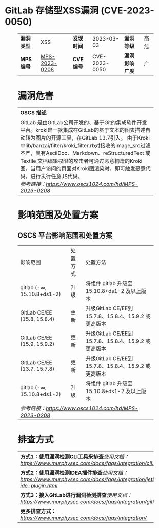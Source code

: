 # GitLab 存储型XSS漏洞 (CVE-2023-0050)
<figure class="wp-block-table">
    <table>
        <tbody>
        <tr>
            <td><strong>漏洞类型</strong></td>
            <td>XSS</td>
            <td><strong>发现时间</strong></td>
            <td>2023-03-03</td>
            <td><strong>漏洞等级</strong></td>
            <td>高危</td>
        </tr>
        <tr>
            <td><strong>MPS编号</strong></td>
            <td><a href="https://www.oscs1024.com/hd/MPS-2023-0208">MPS-2023-0208</a></td>
            <td><strong>CVE编号</strong></td>
            <td>CVE-2023-0050</td>
            <td><strong>漏洞影响广度</strong></td>
            <td>广</td>
        </tr>
        </tbody>
    </table>
</figure>


<figure class="wp-block-table">
    <h1 class="wp-block-heading">漏洞危害</h1>
    <table>
        <tbody>
        <tr>
            <td><strong>OSCS 描述</strong></td>
        </tr>
        <tr>
            <td>GitLab 是由GitLab公司开发的、基于Git的集成软件开发平台。kroki是一款集成在GitLab的基于文本的图表描述自动转为图片的开源工具，在GitLab 13.7引入。
由于Kroki中lib/banzai/filter/kroki_filter.rb对接收的image_src过滤不严，具有AsciiDoc、Markdown、reStructuredText 或 Textile 文档编辑权限的攻击者可通过恶意构造的Kroki图，当用户访问的页面对Kroki图渲染时，即可触发恶意代码，进行执行任意JS代码。<br><em>参考链接：<a
                    href="https://www.oscs1024.com/hd/MPS-2023-0208">https://www.oscs1024.com/hd/MPS-2023-0208</a></em>
            </td>
        </tr>
        </tbody>
    </table>
</figure>


<figure class="wp-block-table alignleft">
    <h1 class="wp-block-heading">影响范围及处置方案</h1>
    <h2 class="wp-block-heading"><strong>OSCS</strong> <strong>平台影响范围和处置方案</strong></h2>
    <table>
        <tbody>
        <tr>
            <td>影响范围</td>
            <td>处置方式</td>
            <td>处置方法</td>
        </tr>
        <tr><td rowspan="1">gitlab (-∞, 15.10.8+ds1-2)</td><td>升级</td><td>将组件 gitlab 升级至 15.10.8+ds1-2 及以上版本</td></tr><tr><td rowspan="1">GitLab CE/EE [15.8, 15.8.4)</td><td>更新</td><td>升级GitLab CE/EE到 15.7.8、15.8.4、15.9.2 或更高版本</td></tr><tr><td rowspan="1">GitLab CE/EE [15.9, 15.9.2)</td><td>更新</td><td>升级GitLab CE/EE到 15.7.8、15.8.4、15.9.2 或更高版本</td></tr><tr><td rowspan="1">GitLab CE/EE [13.7, 15.7.8)</td><td>更新</td><td>升级GitLab CE/EE到 15.7.8、15.8.4、15.9.2 或更高版本</td></tr><tr><td rowspan="1">gitlab (-∞, 15.10.8+ds1-2)</td><td>升级</td><td>将组件 gitlab 升级至 15.10.8+ds1-2 及以上版本</td></tr>
        <tr>
            <td colspan="3"><em>参考链接：</em><em><a
                    href="https://www.oscs1024.com/hd/MPS-2023-0208">https://www.oscs1024.com/hd/MPS-2023-0208</a></em></td>
        </tr>
        </tbody>
    </table>
</figure>


<figure class="wp-block-table">
    <h1 class="wp-block-heading">排查方式</h1>
    <table>
        <tbody>
        <tr>
            <td><strong>方式1：使用漏洞检测CLI工具来排查</strong><em>使用文档：<a
                    href="https://www.murphysec.com/docs/faqs/integration/cli.html">https://www.murphysec.com/docs/faqs/integration/cli.html</a></em>
            </td>
        </tr>
        <tr>
            <td><strong>方式2：使用漏洞检测IDEA插件排查</strong><em>使用文档：<a
                    href="https://www.murphysec.com/docs/faqs/integration/jetbrains-ide-plugin.html">https://www.murphysec.com/docs/faqs/integration/jetbrains-ide-plugin.html</a></em>
            </td>
        </tr>
        <tr>
            <td><strong>方式3：接入GitLab进行漏洞检测排查</strong><em>使用文档：<a
                    href="https://www.murphysec.com/docs/faqs/integration/gitlab.html">https://www.murphysec.com/docs/faqs/integration/gitlab.html</a></em>
            </td>
        </tr>
        <tr>
            <td><strong>更多排查方式：</strong><em><a
                    href="https://www.murphysec.com/docs/faqs/integration/">https://www.murphysec.com/docs/faqs/integration/</a></em>
            </td>
        </tr>
        </tbody>
    </table>
</figure>